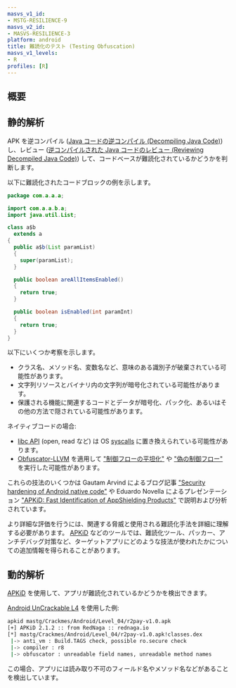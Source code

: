 ```yaml
---
masvs_v1_id:
- MSTG-RESILIENCE-9
masvs_v2_id:
- MASVS-RESILIENCE-3
platform: android
title: 難読化のテスト (Testing Obfuscation)
masvs_v1_levels:
- R
profiles: [R]
---
```


## 概要

## 静的解析

APK を逆コンパイル ([Java コードの逆コンパイル (Decompiling Java Code)](../../../techniques/android/MASTG-TECH-0017.md)) し、レビュー ([逆コンパイルされた Java コードのレビュー (Reviewing Decompiled Java Code)](../../../techniques/android/MASTG-TECH-0023.md)) して、コードベースが難読化されているかどうかを判断します。

以下に難読化されたコードブロックの例を示します。

```java
package com.a.a.a;

import com.a.a.b.a;
import java.util.List;

class a$b
  extends a
{
  public a$b(List paramList)
  {
    super(paramList);
  }

  public boolean areAllItemsEnabled()
  {
    return true;
  }

  public boolean isEnabled(int paramInt)
  {
    return true;
  }
}
```

以下にいくつか考察を示します。

- クラス名、メソッド名、変数名など、意味のある識別子が破棄されている可能性があります。
- 文字列リソースとバイナリ内の文字列が暗号化されている可能性があります。
- 保護される機能に関連するコードとデータが暗号化、パック化、あるいはその他の方法で隠されている可能性があります。

ネイティブコードの場合:

- [libc API](https://man7.org/linux/man-pages/dir_section_3.html) (open, read など) は OS [syscalls](https://man7.org/linux/man-pages/man2/syscalls.2.html) に置き換えられている可能性があります。
- [Obfuscator-LLVM](https://github.com/obfuscator-llvm/obfuscator "Obfuscator-LLVM") を適用して ["制御フローの平坦化"](https://github.com/obfuscator-llvm/obfuscator/wiki/Control-Flow-Flattening) や ["偽の制御フロー"](https://github.com/obfuscator-llvm/obfuscator/wiki/Bogus-Control-Flow) を実行した可能性があります。

これらの技法のいくつかは Gautam Arvind によるブログ記事 ["Security hardening of Android native code"](https://darvincitech.wordpress.com/2020/01/07/security-hardening-of-android-native-code/) や Eduardo Novella によるプレゼンテーション ["APKiD: Fast Identification of AppShielding Products"](https://github.com/enovella/cve-bio-enovella/blob/master/slides/APKiD-NowSecure-Connect19-enovella.pdf) で説明および分析されています。

より詳細な評価を行うには、関連する脅威と使用される難読化手法を詳細に理解する必要があります。 [APKiD](../../../tools/android/MASTG-TOOL-0009.md) などのツールでは、難読化ツール、パッカー、アンチデバッグ対策など、ターゲットアプリにどのような技法が使われたかについての追加情報を得られることがあります。

## 動的解析

[APKiD](../../../tools/android/MASTG-TOOL-0009.md) を使用して、アプリが難読化されているかどうかを検出できます。

[Android UnCrackable L4](../../../apps/android/MASTG-APP-015.md) を使用した例:

```sh
apkid mastg/Crackmes/Android/Level_04/r2pay-v1.0.apk
[+] APKiD 2.1.2 :: from RedNaga :: rednaga.io
[*] mastg/Crackmes/Android/Level_04/r2pay-v1.0.apk!classes.dex
 |-> anti_vm : Build.TAGS check, possible ro.secure check
 |-> compiler : r8
 |-> obfuscator : unreadable field names, unreadable method names
```

この場合、アプリには読み取り不可のフィールド名やメソッド名などがあることを検出しています。
